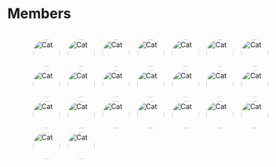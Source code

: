 # Members

<br/>
<section style="
width: 600px;
  display: grid;
  grid-template-columns: auto auto auto auto auto auto auto auto auto auto auto auto auto auto;
  row-gap:0.5rem;
  column-gap: 0.1px;
  justify-content: center;
  align-items: center;
  justify-content: space;
">

<img src="https://avatars.githubusercontent.com/u/64410006?v=4" alt="Cat" class="rounded-corners" width="55" height="55" style="border-radius: 50%;" />
&nbsp;&nbsp;&nbsp;&nbsp;
<img src="https://avatars.githubusercontent.com/u/69713628?v=4" alt="Cat" class="rounded-corners" width="55" height="55" style="border-radius: 50%;" />
&nbsp;&nbsp;&nbsp;&nbsp;
<img src="https://avatars.githubusercontent.com/u/114392001?v=4" alt="Cat" class="rounded-corners" width="55" height="55" style="border-radius: 50%;" />
&nbsp;&nbsp;&nbsp;&nbsp;
<img src="https://avatars.githubusercontent.com/u/114393397?v=4" alt="Cat" class="rounded-corners" width="55" height="55" style="border-radius: 50%;" />
&nbsp;&nbsp;&nbsp;&nbsp;
<img src="https://avatars.githubusercontent.com/u/114392431?v=4" alt="Cat" class="rounded-corners" width="55" height="55" style="border-radius: 50%;" />
&nbsp;&nbsp;&nbsp;&nbsp;
<img src="https://avatars.githubusercontent.com/u/122642309?v=4" alt="Cat" class="rounded-corners" width="55" height="55" style="border-radius: 50%;" />
&nbsp;&nbsp;&nbsp;&nbsp;
<img src="https://avatars.githubusercontent.com/u/103185295?v=4" alt="Cat" class="rounded-corners" width="55" height="55" style="border-radius: 50%;" />
&nbsp;&nbsp;&nbsp;&nbsp;
<img src="https://avatars.githubusercontent.com/u/114392298?v=4" alt="Cat" class="rounded-corners" width="55" height="55" style="border-radius: 50%;" />
&nbsp;&nbsp;&nbsp;&nbsp;
<img src="https://avatars.githubusercontent.com/u/133319358?v=4" alt="Cat" class="rounded-corners" width="55" height="55" style="border-radius: 50%;" />
&nbsp;&nbsp;&nbsp;&nbsp;
<img src="https://avatars.githubusercontent.com/u/114988054?v=4" alt="Cat" class="rounded-corners" width="55" height="55" style="border-radius: 50%;" />
&nbsp;&nbsp;&nbsp;&nbsp;
<img src="https://avatars.githubusercontent.com/u/114393719?v=4" alt="Cat" class="rounded-corners" width="55" height="55" style="border-radius: 50%;" />
&nbsp;&nbsp;&nbsp;&nbsp;
<img src="https://avatars.githubusercontent.com/u/107542339?v=4" alt="Cat" class="rounded-corners" width="55" height="55" style="border-radius: 50%;" />
&nbsp;&nbsp;&nbsp;&nbsp;
<img src="https://avatars.githubusercontent.com/u/130158867?v=4" alt="Cat" class="rounded-corners" width="55" height="55" style="border-radius: 50%;" />
&nbsp;&nbsp;&nbsp;&nbsp;
<img src="https://avatars.githubusercontent.com/u/112007766?v=4" alt="Cat" class="rounded-corners" width="55" height="55" style="border-radius: 50%;" />
&nbsp;&nbsp;&nbsp;&nbsp;
<img src="https://avatars.githubusercontent.com/u/114392147?v=4" alt="Cat" class="rounded-corners" width="55" height="55" style="border-radius: 50%;" />
&nbsp;&nbsp;&nbsp;&nbsp;
<img src="https://avatars.githubusercontent.com/u/114392878?v=4" alt="Cat" class="rounded-corners" width="55" height="55" style="border-radius: 50%;" />
&nbsp;&nbsp;&nbsp;&nbsp;
<img src="https://avatars.githubusercontent.com/u/115923863?v=4" alt="Cat" class="rounded-corners" width="55" height="55" style="border-radius: 50%;" />
&nbsp;&nbsp;&nbsp;&nbsp;
<img src="https://avatars.githubusercontent.com/u/68467952?v=4" alt="Cat" class="rounded-corners" width="55" height="55" style="border-radius: 50%;" />
&nbsp;&nbsp;&nbsp;&nbsp;
<img src="https://avatars.githubusercontent.com/u/114662759?v=4" alt="Cat" class="rounded-corners" width="55" height="55" style="border-radius: 50%;" />
&nbsp;&nbsp;&nbsp;&nbsp;
<img src="https://avatars.githubusercontent.com/u/141816914?v=4" alt="Cat" class="rounded-corners" width="55" height="55" style="border-radius: 50%;" />
&nbsp;&nbsp;&nbsp;&nbsp;
<img src="https://avatars.githubusercontent.com/u/141813264?v=4" alt="Cat" class="rounded-corners" width="55" height="55" style="border-radius: 50%;" />
&nbsp;&nbsp;&nbsp;&nbsp;
<img src="https://avatars.githubusercontent.com/u/119845743?v=4" alt="Cat" class="rounded-corners" width="55" height="55" style="border-radius: 50%;" />
&nbsp;&nbsp;&nbsp;&nbsp;
<img src="https://avatars.githubusercontent.com/u/114391985?v=4" alt="Cat" class="rounded-corners" width="55" height="55" style="border-radius: 50%;" />
&nbsp;&nbsp;&nbsp;&nbsp;
</section>